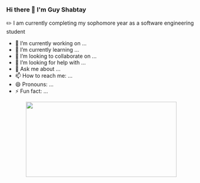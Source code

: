 ### Hi there 👋  I'm Guy Shabtay



:pencil2: I am currently completing my sophomore year as a software engineering student

- 🔭 I’m currently working on ...
- 🌱 I’m currently learning ...
- 👯 I’m looking to collaborate on ...
- 🤔 I’m looking for help with ...
- 💬 Ask me about ...
- 📫 How to reach me: ...
- 😄 Pronouns: ...
- ⚡ Fun fact: ...
<p align="center">
<img src="https://user-images.githubusercontent.com/94862082/176728131-6b443b2d-b658-487b-bb8d-be0a0e25b7a4.gif" width="400" height="200"/>

</p>
